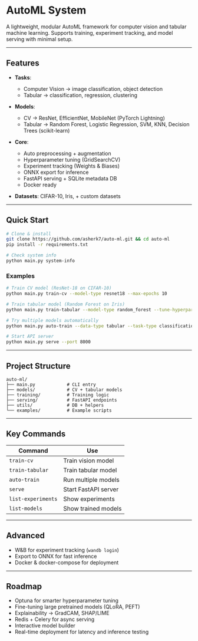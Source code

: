 # AutoML System

A lightweight, modular AutoML framework for computer vision and tabular machine learning. Supports training, experiment tracking, and model serving with minimal setup.

---

## Features

* **Tasks**:

  * Computer Vision → image classification, object detection
  * Tabular → classification, regression, clustering

* **Models**:

  * CV → ResNet, EfficientNet, MobileNet (PyTorch Lightning)
  * Tabular → Random Forest, Logistic Regression, SVM, KNN, Decision Trees (scikit-learn)

* **Core**:

  * Auto preprocessing + augmentation
  * Hyperparameter tuning (GridSearchCV)
  * Experiment tracking (Weights & Biases)
  * ONNX export for inference
  * FastAPI serving + SQLite metadata DB
  * Docker ready

* **Datasets**: CIFAR-10, Iris, + custom datasets

---

## Quick Start

```bash
# Clone & install
git clone https://github.com/asherk7/auto-ml.git && cd auto-ml
pip install -r requirements.txt

# Check system info
python main.py system-info
```

### Examples

```bash
# Train CV model (ResNet-18 on CIFAR-10)
python main.py train-cv --model-type resnet18 --max-epochs 10

# Train tabular model (Random Forest on Iris)
python main.py train-tabular --model-type random_forest --tune-hyperparameters

# Try multiple models automatically
python main.py auto-train --data-type tabular --task-type classification --models "random_forest,svm,logistic_regression"

# Start API server
python main.py serve --port 8000
```

---

## Project Structure

```
auto-ml/
├── main.py            # CLI entry
├── models/            # CV + tabular models
├── training/          # Training logic
├── serving/           # FastAPI endpoints
├── utils/             # DB + helpers
└── examples/          # Example scripts
```

---

## Key Commands

| Command            | Use                  |
| ------------------ | -------------------- |
| `train-cv`         | Train vision model   |
| `train-tabular`    | Train tabular model  |
| `auto-train`       | Run multiple models  |
| `serve`            | Start FastAPI server |
| `list-experiments` | Show experiments     |
| `list-models`      | Show trained models  |

---

## Advanced

* W\&B for experiment tracking (`wandb login`)
* Export to ONNX for fast inference
* Docker & docker-compose for deployment

---

## Roadmap

* Optuna for smarter hyperparameter tuning
* Fine-tuning large pretrained models (QLoRA, PEFT)
* Explainability → GradCAM, SHAP/LIME
* Redis + Celery for async serving
* Interactive model builder
* Real-time deployment for latency and inference testing
